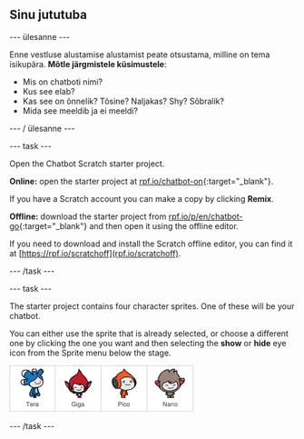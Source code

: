 ## Sinu jututuba

\--- ülesanne \---

Enne vestluse alustamise alustamist peate otsustama, milline on tema isikupära. **Mõtle järgmistele küsimustele**:

+ Mis on chatboti nimi?
+ Kus see elab?
+ Kas see on õnnelik? Tõsine? Naljakas? Shy? Sõbralik?
+ Mida see meeldib ja ei meeldi?

\--- / ülesanne \---

\--- task \---

Open the Chatbot Scratch starter project.

**Online:** open the starter project at [rpf.io/chatbot-on](http://rpf.io/chatbot-on){:target="_blank"}.

If you have a Scratch account you can make a copy by clicking **Remix**.

**Offline:** download the starter project from [rpf.io/p/en/chatbot-go](http://rpf.io/p/en/chatbot-go){:target="_blank"} and then open it using the offline editor.

If you need to download and install the Scratch offline editor, you can find it at [https://rpf.io/scratchoff](rpf.io/scratchoff).

\--- /task \---

\--- task \---

The starter project contains four character sprites. One of these will be your chatbot.

You can either use the sprite that is already selected, or choose a different one by clicking the one you want and then selecting the **show** or **hide** eye icon from the Sprite menu below the stage.

![Choose a character](images/chatbot-characters.png)

\--- /task \---